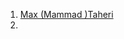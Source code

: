 1. [Max (Mammad )Taheri](https://www.youtube.com/watch?v=tAUVG1p0NNY&list=PLUX0GmrifrwcA24HGip806jwNkTdoxLGB)
2. 